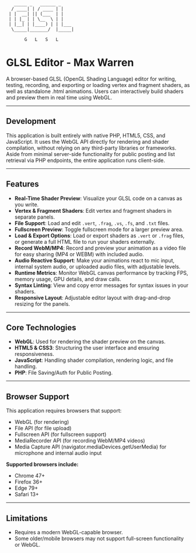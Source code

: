```
   _____ _   ______ _
  / ____| | / ____ | |
 | |  __| || (___  | |
 | | |_ | | \__  \ | |
 | |__| | |____) | | |___ 
  \_____|_______/  |_____|
                            
       G   L   S   L 

```

# GLSL Editor - Max Warren

A browser-based GLSL (OpenGL Shading Language) editor for writing, testing, recording, and exporting or loading vertex and fragment shaders, as well as standalone .html animations. Users can interactively build shaders and preview them in real time using WebGL.

---

## Development

This application is built entirely with native PHP, HTML5, CSS, and JavaScript. It uses the WebGL API directly for rendering and shader compilation, without relying on any third-party libraries or frameworks. Aside from minimal server-side functionality for public posting and list retrieval via PHP endpoints, the entire application runs client-side.

---

## Features

- **Real-Time Shader Preview**: Visualize your GLSL code on a canvas as you write.  
- **Vertex & Fragment Shaders**: Edit vertex and fragment shaders in separate panels.  
- **File Support**: Load and edit `.vert`, `.frag`, `.vs`, `.fs`, and `.txt` files.  
- **Fullscreen Preview**: Toggle fullscreen mode for a larger preview area.  
- **Load & Export Options**: Load or export shaders as `.vert` or `.frag` files, or generate a full HTML file to run your shaders externally.  
- **Record WebM/MP4**: Record and preview your animation as a video file for easy sharing (MP4 or WEBM) with included audio.
- **Audio Reactive Support**: Make your animations react to mic input, internal system audio, or uploaded audio files, with adjustable levels.
- **Runtime Metrics**: Monitor WebGL canvas performance by tracking FPS, memory usage, GPU details, and draw calls.
- **Syntax Linting**: View and copy error messages for syntax issues in your shaders.  
- **Responsive Layout**: Adjustable editor layout with drag-and-drop resizing for the panels.

---

## Core Technologies

- **WebGL**: Used for rendering the shader preview on the canvas.
- **HTML5 & CSS3**: Structuring the user interface and ensuring responsiveness.
- **JavaScript**: Handling shader compilation, rendering logic, and file handling.
- **PHP**: File Saving/Auth for Public Posting.
---

## Browser Support

This application requires browsers that support:

- WebGL (for rendering)
- File API (for file upload)
- Fullscreen API (for fullscreen support)
- MediaRecorder API (for recording WebM/MP4 videos)
- Media Capture API (navigator.mediaDevices.getUserMedia) for microphone and internal audio input

**Supported browsers include:**

- Chrome 47+
- Firefox 36+
- Edge 79+
- Safari 13+

---

## Limitations

- Requires a modern WebGL-capable browser.
- Some older/mobile browsers may not support full-screen functionality or WebGL.